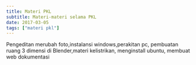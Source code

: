 ```yaml
---
title: Materi PKL
subtitle: Materi-materi selama PKL
date: 2017-03-05
tags: ["materi pkl"]
---
```


Pengeditan merubah foto,instalansi windows,perakitan pc, pembuatan ruang 3 dimensi di Blender,materi kelistrikan, menginstall ubuntu, membuat web dokumentasi


